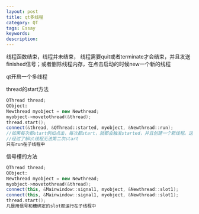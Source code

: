 ```yaml
---
layout: post
title: qt多线程
category: QT
tags: Essay
keywords: 
description: 
---
```


线程函数结束，线程并未结束， 线程需要quit或者terminate才会结束，并且发送finished信号；或者删除线程内存，在点击启动的时候new一个新的线程

qt开启一个多线程

thread的start方法

```cpp
QThread thread;
QObject:
Newthread myobject = new Newthread;
myobject->movetothread(&thread);
thread.start();
connect(&thread, &QThread::started, myobject, &Newthread::run);
//如果每次都start例如点击，每次都start，就都会触发started，并且创建一个新线程。这样会导致quit和wait的时候出错。好像会一直等待。使用terminate
//经过了解qt线程无法第二次start
只有run在子线程中
```

信号槽的方法

```cpp
QThread thread;
QObject:
Newthread myobject = new Newthread;
myobject->movetothread(&thread);
connect(this, &Mainwindow::signal1, myobject, &Newthread::slot1);
connect(this, &Mainwindow::signal1, myobject, &Newthread::slot1);
thread.start();
凡是用信号和槽绑定的slot都运行在子线程中
```

